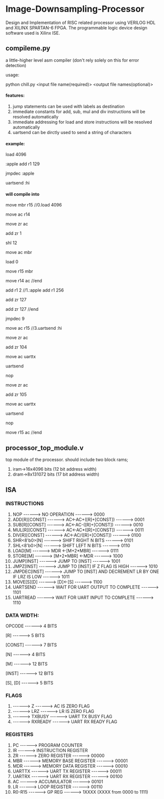 # Image-Downsampling-Processor
Design and Implementation of RISC related processor using VERILOG HDL and XILINX SPARTAN-6 FPGA. The  programmable logic device design software used is Xilinx ISE.


## compileme.py
a little-higher level asm compiler (don't rely solely on this for error detection)

usage:

python chill.py <input file name(required)> <output file names(optional)>

#### features:

1. jump statements can be used with labels as destination
2. immediate constants for add, sub, mul and div instructions will be resolved automatically
3. immediate addressing for load and store instructions will be resolved automatically
4. uartsend can be dirctly used to send a string of characters

#### example:

load 4096

:apple add r1 129

jmpdec :apple

uartsend :hi

#### will compile into

move mbr r15 //0.load 4096

move ac r14

move zr ac

add zr 1

shl 12

move ac mbr

load 0

move r15 mbr

move r14 ac //end

add r1 2 //1.:apple add r1 256

add zr 127

add zr 127 //end

jmpdec 9

move ac r15 //3.uartsend :hi

move zr ac

add zr 104

move ac uarttx

uartsend

nop

move zr ac

add zr 105

move ac uarttx

uartsend

nop

move r15 ac //end


## processor_top_module.v
top module of the processor. should include two block rams;
1. iram->16x4096 bits (12 bit address width)
2. dram->8x131072 bits (17 bit address width)

## ISA
### INSTRUCTIONS

1. NOP ------> NO OPERATION ------> 0000
2. ADD[R][CONST] ------> AC<-AC+([R]+[CONST]) ------> 0001
3. SUB[R][CONST] ------> AC<-AC-([R]+[CONST]) ------> 0010
4. MUL[R][CONST] ------> AC<-AC*([R]+[CONST]) ------> 0011
5. DIV[R][CONST] ------> AC<-AC/([R]+[CONST]) ------> 0100
6. SHR<8'b0>[N] ------> SHIFT RIGHT N BITS ------> 0101
7. SHL<8'b0>[N] ------> SHIFT LEFT N BITS ------> 0110
8. LOAD[M] ------> MDR <-[M+2*MBR] ------> 0111
9. STORE[M] ------> [M+2*MBR] <-MDR ------> 1000
10. JUMP[INST] ------> JUMP TO [INST] ------> 1001
11. JMPZ[INST] ------> JUMP TO [INST] IF Z FLAG IS HIGH ------> 1010
12. JMPDEC[INST] ------> JUMP TO [INST] AND DECREMENT LR BY ONE IF LRZ IS LOW ------> 1011
13. MOVE[S][D] ------> [D]<-[S] ------> 1100
14. UARTSEND ------> WAIT FOR UART OUTPUT TO COMPLETE ------> 1101
15. UARTREAD ------> WAIT FOR UART INPUT TO COMPLETE ------> 1110

### DATA WIDTH:
OPCODE ------> 4 BITS

[R] ------> 5 BITS

[CONST] ------> 7 BITS

[N] ------> 4 BITS

[M] ------> 12 BITS

[INST] ------> 12 BITS

[S], [D] ------> 5 BITS


### FLAGS

1. ------> Z ------> AC IS ZERO FLAG
2. ------> LRZ ------> LR IS ZERO FLAG
3. ------> TXBUSY ------> UART TX BUSY FLAG
4. ------> RXREADY ------> UART RX READY FLAG



### REGISTERS

1. PC ------> PROGRAM COUNTER 
2. IR ------> INSTRUCTION REGISTER
3. ZR ------> ZERO REGISTER ------> 00000 
4. MBR ------> MEMORY BASE REGISTER ------> 00001
5. MDR ------> MEMORY DATA REGISTER ------> 00010
6. UARTTX ------> UART TX REGISTER ------> 00011
7. UARTRX ------> UART RX REGISTER ------> 00100
8. AC ------> ACCUMULATOR ------> 00101
9. LR ------> LOOP REGISTER ------> 00110
10. R0-R15 ------> GP REG ------> 1XXXX (XXXX from 0000 to 1111)
